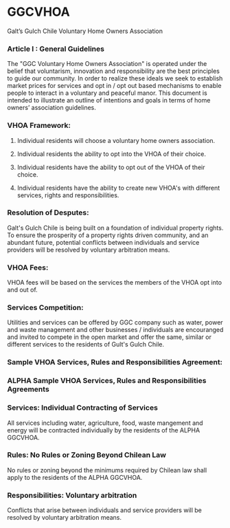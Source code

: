 GGCVHOA
=======

Galt’s Gulch Chile Voluntary Home Owners Association

### Article I : General Guidelines

The "GGC Voluntary Home Owners Association" is operated under the belief that voluntarism, innovation and responsibility are the best principles to guide our community. In order to realize these ideals we seek to establish market prices for services and opt in / opt out based mechanisms to enable people to interact in a voluntary and peaceful manor. This document is intended to illustrate an outline of intentions and goals in terms of home owners’ association guidelines. 

### VHOA Framework:

1. Individual residents will choose a voluntary home owners association.

2. Individual residents the ability to opt into the VHOA of their choice.

3. Individual residents have the ability to opt out of the VHOA of their choice.

4. Individual residents have the ability to create new VHOA's with different services, rights and responsibilities.

### Resolution of Desputes:

Galt's Gulch Chile is being built on a foundation of individual property rights. To ensure the prosperity of a property rights driven community, and an abundant future, potential conflicts between individuals and service providers will be resolved by voluntary arbitration means.

### VHOA Fees:

VHOA fees will be based on the services the members of the VHOA opt into and out of. 

### Services Competition:

Utilities and services can be offered by GGC company such as water, power and waste management and other businesses / individuals are encouranged and invited to compete in the open market and offer the same, similar or different services to the residents of Gult's Gulch Chile. 

### Sample VHOA Services, Rules and Responsibilities Agreement:

### ALPHA Sample VHOA Services, Rules and Responsibilities Agreements

### Services: Individual Contracting of Services

All services including water, agriculture, food, waste mangement and energy will be contracted individually by the residents of the ALPHA GGCVHOA.

### Rules: No Rules or Zoning Beyond Chilean Law

No rules or zoning beyond the minimums required by Chilean law shall apply to the residents of the ALPHA GGCVHOA.

### Responsibilities: Voluntary arbitration 

Conflicts that arise between individuals and service providers will be resolved by voluntary arbitration means.

